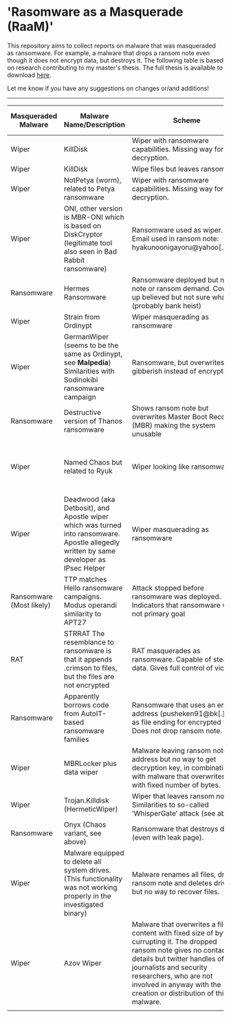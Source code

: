 # 'Rasomware as a Masquerade (RaaM)'
This repository aims to collect reports on malware that was masqueraded as ransomware. For example, a malware that drops a ransom note even though it does not encrypt data, but destroys it. 
The following table is based on research contributing to my master's thesis. The full thesis is available to download [here](http://essay.utwente.nl/93500/).

Let me know if you have any suggestions on changes or/and additions!

----------

| **Masqueraded Malware** | **Malware Name/Description** | **Scheme** | **Date of reported activity** | **Source** |
|---|---|---|---|---|
| Wiper | KillDisk | Wiper with ransomware capabilities. Missing way for decryption. | 2016 | [WeLiveSecurity](https://www.welivesecurity.com/2017/01/05/killdisk-now-targeting-linux-demands-250k-ransom-cant-decrypt/) |
| Wiper | KillDisk | Wipe files but leaves ransom note | 2016-2018 | [BleepingComputer](https://www.bleepingcomputer.com/news/security/killdisk-fake-ransomware-hits-financial-firms-in-latin-america/) |
| Wiper | NotPetya (worm), related to Petya ransomware | Wiper with ransomware capabilities. Missing way for decryption. | 2016-2017 | [CSOOnline](https://www.csoonline.com/article/3233210/petya-ransomware-and-notpetya-malware-what-you-need-to-know-now.html)|
| Wiper | ONI, other version is MBR-ONI which is based on DiskCryptor (legitimate tool also seen in Bad Rabbit ransomware) | Ransomware used as wiper. Email used in ransom note: hyakunoonigayoru@yahoo[.]co.jp | 2017 | [CyberReason](https://www.cybereason.com/blog/night-of-the-devil-ransomware-or-wiper-a-look-into-targeted-attacks-in-japan), [BleepingComputer](https://www.bleepingcomputer.com/news/security/oni-ransomware-used-in-month-long-attacks-against-japanese-companies/) |
| Ransomware  | Hermes Ransomware | Ransomware deployed but no note or ransom demand. Cover up believed but not sure what (probably bank heist) | 2017 | [McAfee](https://www.mcafee.com/blogs/other-blogs/mcafee-labs/taiwan-bank-heist-role-pseudo-ransomware/) |
| Wiper | Strain from Ordinypt | Wiper masquerading as ransomware | 2019 | [EmsiSoft](https://blog.emsisoft.com/en/34134/why-are-cybercriminals-disguising-wipers-as-ransomware/) |
| Wiper | GermanWiper (seems to be the same as Ordinypt, see **Malpedia**) Similarities with Sodinokibi ransomware campaign | Ransomware, but overwrites with gibberish instead of encrypting | 2019  | [BleepingComputer](https://www.bleepingcomputer.com/news/security/germanwiper-ransomware-erases-data-still-asks-for-ransom/), [Malpedia](https://malpedia.caad.fkie.fraunhofer.de/details/win.ordinypt) |
| Ransomware | Destructive version of Thanos ransomware | Shows ransom note but overwrites Master Boot Record (MBR) making the system unusable | 2020 (not seen in action at that time) | [ClearskySec](https://www.clearskysec.com/operation-quicksand/) |
| Wiper | Named Chaos but related to Ryuk | Wiper looking like ransomware | Start development June 2021, last update August 2021 | [TrendMicro](https://www.trendmicro.com/en_us/research/21/h/chaos-ransomware-a-dangerous-proof-of-concept.html) |
| Wiper | Deadwood (aka Detbosit), and Apostle wiper which was turned into ransomware. Apostle allegedly written by same developer as IPsec Helper | Wiper masquerading as ransomware | Beginning 2020, still active late 2021 | [SentinelOne](https://www.sentinelone.com/labs/from-wiper-to-ransomware-the-evolution-of-agrius/), [SentinelOne](https://www.sentinelone.com/labs/new-version-of-apostle-ransomware-reemerges-in-targeted-attack-on-higher-education/) |
| Ransomware (Most likely) | TTP matches Hello ransomware campaigns. Modus operandi similarity to APT27 | Attack stopped before ransomware was deployed. Indicators that ransomware was not primary goal | July 2021  | [eSentire](https://www.esentire.com/security-advisories/ransomware-hackers-attack-a-top-safety-testing-org-using-tactics-and-techniques-borrowed-from-chinese-espionage-groups) |
| RAT | STRRAT The resemblance to ransomware is that it appends .crimson to files, but the files are not encrypted | RAT masquerades as ransomware. Capable of stealing data. Gives full control of victim. | Spotted in June 2020 Newer version spread May 2021 | [TheRecord](https://therecord.media/microsoft-warns-of-malware-campaign-spreading-a-rat-masquerading-as-ransomware/) |
| Ransomware | Apparently borrows code from AutoIT-based ransomware families | Ransomware that uses an email address (pusheken91@bk[.]ru) as file ending for encrypted files. Does not drop ransom note. | May 2020 | [BleepingComputer](https://www.bleepingcomputer.com/news/security/hackers-used-billing-software-zero-day-to-deploy-ransomware/) |
| Wiper | MBRLocker plus data wiper | Malware leaving ransom note and address but no way to get decryption key, in combination with malware that overwrites data with fixed number of bytes. | January 2022 | [BleepingComputer](https://www.bleepingcomputer.com/news/security/microsoft-fake-ransomware-targets-ukraine-in-data-wiping-attacks/), [Zetter](https://zetter.substack.com/p/what-we-know-and-dont-know-about), [Microsoft](https://www.microsoft.com/security/blog/2022/01/15/destructive-malware-targeting-ukrainian-organizations/) |
| Wiper | Trojan.Killdisk (HermeticWiper) | Wiper that leaves ransom note. Similarities to so-called ’WhisperGate’ attack (see above) | February 2022 | [Symantec](http://symantec-enterprise-blogs.security.com/blogs/threat-intelligence/ukraine-wiper-malware-russia) |
| Ransomware | Onyx (Chaos variant, see above) | Ransomware that destroys data (even with leak page). | April 2022 (reported version) | [BleepingComputer](https://www.bleepingcomputer.com/news/security/beware-onyx-ransomware-destroys-files-instead-of-encrypting-them/) |
| Wiper | Malware equipped to delete all system drives. (This functionality was not working properly in the investigated binary) | Malware renames all files, drops ransom note and deletes drives, but no way to recover files. | October 2022 | [BleepingComputer](https://www.bleepingcomputer.com/news/security/fake-adult-sites-push-data-wipers-disguised-as-ransomware/) |
| Wiper | Azov Wiper| Malware that overwrites a files content with fixed size of bytes, currupting it. The dropped ransom note gives no contact details but twitter handles of journalists and security researchers, who are not involved in anyway with the creation or distribution of this malware.| November 2022 | [BleepingComputer](https://www.bleepingcomputer.com/news/security/azov-ransomware-is-a-wiper-destroying-data-666-bytes-at-a-time/) |
|  |  |  |  |  |





